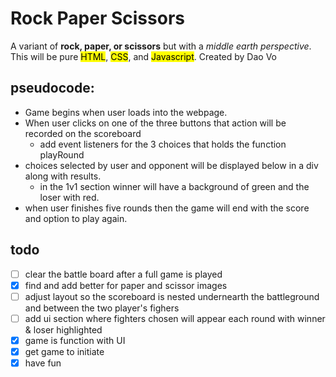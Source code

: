 # Rock Paper Scissors

A variant of **rock, paper, or scissors** but with a *middle earth perspective*.
This will be pure <mark>HTML</mark>, <mark>CSS</mark>, and <mark>Javascript</mark>.
Created by Dao Vo

## pseudocode:
* Game begins when user loads into the webpage.
* When user clicks on one of the three buttons that action will be recorded on the scoreboard
  * add event listeners for the 3 choices that holds the function  playRound
* choices selected by user and opponent will be displayed below in a div along with results.
    * in the 1v1 section winner will have a background of green and the loser with red.
* when user finishes five rounds then the game will end with the score and option to play again.

## todo
- [ ] clear the battle board after a full game is played
- [x] find and add better for paper and scissor images
- [ ] adjust layout so the scoreboard is nested undernearth the battleground and between the two player's fighers
- [ ] add ui section where fighters chosen will appear each round with winner & loser highlighted
- [x] game is function with UI
- [x] get game to initiate
- [x] have fun